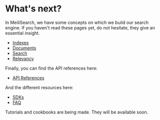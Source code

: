 # What's next?

In MeiliSearch, we have some concepts on which we build our search engine. If you haven't read these pages yet, do not hesitate, they give an essential insight.
- [Indexes](/guides/main_concepts/indexes.md)
- [Documents](/guides/main_concepts/documents.md)
- [Search](/guides/main_concepts/search.md)
- [Relevancy](/guides/main_concepts/search.md)

Finally, you can find the API references here:
- [API References](/references/README.md)

And the different resources here:
- [SDKs](/resources/sdks.md)
- [FAQ](/resources/faq.md)

Tutorials and cookbooks are being made. They will be available soon.
